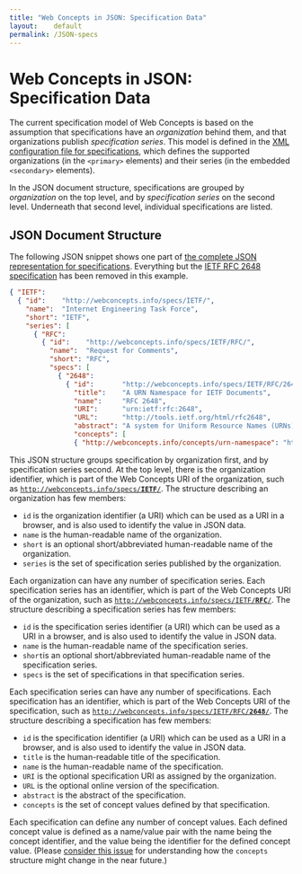 ```yaml
---
title: "Web Concepts in JSON: Specification Data"
layout:    default
permalink: /JSON-specs
---
```


# Web Concepts in JSON: Specification Data

The current specification model of Web Concepts is based on the assumption that specifications have an *organization* behind them, and that organizations publish *specification series*. This model is defined in the [XML configuration file for specifications](/src/specs.xml), which defines the supported organizations (in the `<primary>` elements) and their series (in the embedded `<secondary>` elements).

In the JSON document structure, specifications are grouped by *organization* on the top level, and by *specification series* on the second level. Underneath that second level, individual specifications are listed.


## JSON Document Structure

The following JSON snippet shows one part of [the complete JSON representation for specifications](/specs/specs.json). Everything but the [IETF RFC 2648 specification](/specs/IETF/RFC/2648) has been removed in this example.

```json
{ "IETF":
  { "id":    "http://webconcepts.info/specs/IETF/",
    "name":  "Internet Engineering Task Force",
    "short": "IETF",
    "series": [
      { "RFC":
        { "id":    "http://webconcepts.info/specs/IETF/RFC/",
          "name":  "Request for Comments",
          "short": "RFC",
          "specs": [
            { "2648":
              { "id":       "http://webconcepts.info/specs/IETF/RFC/2648",
                "title":    "A URN Namespace for IETF Documents",
                "name":     "RFC 2648",
                "URI":      "urn:ietf:rfc:2648",
                "URL":      "http://tools.ietf.org/html/rfc2648",
                "abstract": "A system for Uniform Resource Names (URNs) ...",
                "concepts": [
                { "http://webconcepts.info/concepts/urn-namespace": "http://webconcepts.info/concepts/urn-namespace/ietf" }]}}]}}]}}
```

This JSON structure groups specification by organization first, and by specification series second. At the top level, there is the organization identifier, which is part of the Web Concepts URI of the organization, such as [<code>http://webconcepts.info/specs/<b>IETF</b>/</code>](http://webconcepts.info/specs/IETF/). The structure describing an organization has few members:

* `id` is the organization identifier (a URI) which can be used as a URI in a browser, and is also used to identify the value in JSON data.
* `name` is the human-readable name of the organization.
* `short` is an optional short/abbreviated human-readable name of the organization.
* `series` is the set of specification series published by the organization.

Each organization can have any number of specification series. Each specification series has an identifier, which is part of the Web Concepts URI of the organization, such as [<code>http://webconcepts.info/specs/IETF/<b>RFC</b>/</code>](http://webconcepts.info/specs/IETF/RFC). The structure describing a specification series has few members:

* `id` is the specification series identifier (a URI) which can be used as a URI in a browser, and is also used to identify the value in JSON data.
* `name` is the human-readable name of the specification series.
* `short`is an optional short/abbreviated human-readable name of the specification series.
* `specs` is the set of specifications in that specification series.

Each specification series can have any number of specifications. Each specification has an identifier, which is part of the Web Concepts URI of the specification, such as [<code>http://webconcepts.info/specs/IETF/RFC/<b>2648</b>/</code>](http://webconcepts.info/specs/IETF/RFC/2648). The structure describing a specification has few members:

* `id` is the specification identifier (a URI) which can be used as a URI in a browser, and is also used to identify the value in JSON data.
* `title` is the human-readable title of the specification.
* `name` is the human-readable name of the specification.
* `URI` is the optional specification URI as assigned by the organization.
* `URL` is the optional online version of the specification.
* `abstract` is the abstract of the specification.
* `concepts` is the set of concept values defined by that specification.

Each specification can define any number of concept values. Each defined concept value is defined as a name/value pair with the name being the concept identifier, and the value being the identifier for the defined concept value. (Please [consider this issue](https://github.com/dret/webconcepts/issues/38) for understanding how the `concepts` structure might change in the near future.)
